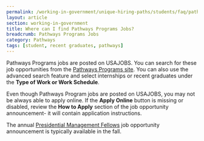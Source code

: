 ```yaml
---
permalink: /working-in-government/unique-hiring-paths/students/faq/pathways-program-jobs/
layout: article
section: working-in-government
title: Where can I find Pathways Programs Jobs?
breadcrumb: Pathways Programs Jobs
category: Pathways
tags: [student, recent graduates, pathways]
---
```


Pathways Programs jobs are posted on USAJOBS. You can search for these job opportunities from the [Pathways Programs site](http://www.usajobs.gov/studentsandgrads). You can also use the advanced search feature and select internships or recent graduates under the **Type of Work or Work Schedule**.

Even though Pathways Program  jobs are posted on USAJOBS, you may not be always able to apply online. If the **Apply Online** button is missing or disabled, review the **How to Apply** section of the job opportunity announcement- it will contain application instructions.

The annual [Presidential Management Fellows](http://www.pmf.gov) job opportunity announcement is typically available in the fall.
